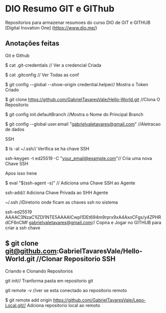 
# DIO Resumo GIT e GIThub

Repositorios para armazenar resumoes do curso DIO de GIT e GITHUB [Digital Inovation One] (https://www.dio.me/)

## Anotações feitas 

 Git e Github 

$ cat .git-credentials // Ver a credencial Criada

$ cat .gitconfig // Ver Todas as conf

$ git config --global --show-origin credential.helper// Mostra o Token Criado


$ git clone https://github.com/GabrielTavaresVale/Hello-World.git  //Clona O Repositorio


$ git config init.defaultBranch  //Mostra o Nome do Principal Branch

$ git config --global user.email "gabrielvaletavares@gmail.com" //Aletracao de  dados


SSH

$ ls -al ~/.ssh// Verifica se ha chave SSH


ssh-keygen -t ed25519 -C "your_email@example.com"// Cria uma nova Chave SSH 

Apos isso Irene


$ eval "$(ssh-agent -s)" // Adiciona uma Chave SSH ao Agente

ssh-add// Adiciona Chave Privada ao SHH Agente

~/.ssh //Diretorio onde ficam as chaves  ssh no sistema

ssh-ed25519 AAAAC3NzaC1lZDI1NTE5AAAAICwpI1DEt694m9rprx9xA4AxoCFgs/y4ZPHRdCF6nCMf gabrielvaletavares@gmail.com// Copira e Jogar no GITHUB para criar a ssh chave

$ git clone git@github.com:GabrielTavaresVale/Hello-World.git //Clonar Repositorio SSH
-------
Criando e Clonando Repositorios

git init// Tranforma pasta em repositorio git

git remote -v //ver se esta conectado ao repositorio remoto

$ git remote add origin https://github.com/GabrielTavaresVale/Lepo-Local.git// Adciona repositorio local ao remoto


